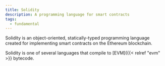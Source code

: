 ```yaml
---
title: Solidity
description: A programming language for smart contracts
tags:
  - fundamental
---
```


Solidity is an object-oriented, statically-typed programming language created for implementing smart contracts on the Ethereum blockchain. 

Solidity is one of several languages that compile to [EVM]({{< relref "evm" >}} bytecode. 



